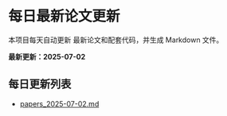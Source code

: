# 每日最新论文更新

本项目每天自动更新 最新论文和配套代码，并生成 Markdown 文件。

**最新更新：2025-07-02**

## 每日更新列表
- [papers_2025-07-02.md](ppwcode/papers_2025-07-02.md)
